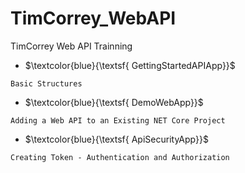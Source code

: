 # TimCorrey_WebAPI
TimCorrey Web API Trainning 

- $\textcolor{blue}{\textsf{ GettingStartedAPIApp}}$
```
Basic Structures
```
- $\textcolor{blue}{\textsf{ DemoWebApp}}$
```
Adding a Web API to an Existing NET Core Project
```
- $\textcolor{blue}{\textsf{ ApiSecurityApp}}$
```
Creating Token - Authentication and Authorization
```
